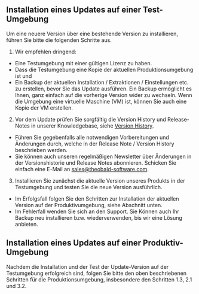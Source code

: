 ## Installation eines Updates auf einer Test-Umgebung

Um eine neuere Version über eine bestehende Version zu installieren, führen Sie bitte die folgenden Schritte aus. 

1. Wir empfehlen dringend: 
  - Eine Testumgebung mit einer gültigen Lizenz zu haben.
  - Dass die Testumgebung eine Kopie der aktuellen Produktionsumgebung ist und 
  - Ein Backup der aktuellen Installation / Extraktionen / Einstellungen etc. zu erstellen, bevor Sie das Update ausführen. Ein Backup ermöglicht es Ihnen, ganz einfach auf die vorherige Version wider zu wechseln. Wenn die Umgebung eine virtuelle Maschine (VM) ist, können Sie auch eine Kopie der VM erstellen. 

2. Vor dem Update prüfen Sie sorgfältig die Version History und Release-Notes in unserer Knowledgebase, siehe [Version History](https://kb.theobald-software.com/version-history).
  - Führen Sie gegebenfalls alle notwendigen Vorbereitungen und Änderungen durch, welche in der Release Note / Version History beschrieben werden.
  - Sie können auch unseren regelmäßigen Newsletter über Änderungen in der Versionshistorie und Release Notes abonnieren. Schicken Sie einfach eine E-Mail an sales@theobald-software.com. 


3. Installieren Sie zunächst die aktuelle Version unseres Produkts in der Testumgebung und testen Sie die neue Version ausführlich.
  - Im Erfolgsfall folgen Sie den Schritten zur Installation der aktuellen Version auf der Produktivumgebung, siehe Abschnitt unten. 
  - Im Fehlerfall wenden Sie sich an den Support. Sie Können auch Ihr Backup neu installieren bzw. wiederverwenden, bis wir eine Lösung anbieten.

## Installation eines Updates auf einer Produktiv-Umgebung

Nachdem die Installation und der Test der Update-Version auf der Testumgebung erfolgreich sind, folgen Sie bitte den oben beschriebenen Schritten für die Produktionsumgebung, insbesondere den Schritten 1.3, 2.1 und 3.2. 